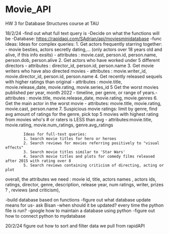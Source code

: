 # Movie_API
HW 3 for Database Structures course at TAU

18/2/24
-find out what full text query is
-Decide on what the functions will be
	-Database: https://rapidapi.com/SAdrian/api/moviesminidatabase
 	-func ideas:
  		Ideas for complex queries:
			1. Get actors frequently starring together: - movie besties, actors secretly dating,... (only actors over 18 years old and alive, if this info exsits) - attributes : movie.cast, person.id, person.name, person.dob, person.alive
			2. Get actors who have worked under 5 different directors - attributes : director_id, person.id, person.name
			3. Get movie writers who have also directed movies - attributes : movie.writer_id, movie.director_id, person.id, person.name
			4. Get recently released sequels with higher ratings than original - attributes : movie.title, movie.release_date, movie.rating, movie.series_id
			5 Get the worst movies published per year, month 2022 - timeline, per genre, or range of years.- attributes :  movie.title, movie.release_date, movie.rating, movie.genres
			6. Get the main actor in the worst movie - attributes: movie.title, movie.rating, movie.cast, person.name
			7. Suspicious movie ratings: limit by genre, find avg amount of ratings for the genre, pick top 5 movies with highest rating from movies who's # or raters is LESS than avg - attributes:movie.title, movie.rating, movie.num_ratings, genre.avg_ratings
			 
			
			Ideas for full-text queries:
			1. Search movie titles for hero or heroes
			2. Search reviews for movies referring positively to "visual effects"
			3. Search movie titles similar to 'Star Wars'
			4. Search movie titles and plots for comedy films released after 2015 with rating over 8
			5. Search reviews containing criticism of directing, acting or plot

   overall, the attributes we need : movie id, title, actors names , actors ids, ratings, director, genre, description, release year, num ratings, writer, prizes ? , reviews (and criticism), 
  	
-build database based on functions
-figure out what database update means for us- ask Bisan
	-when should it be updated? every time the python file is run?
	-google how to maintain a database using python
-figure out how to connect python to mydatabase

20/2/24
figure out how to sort and filter data we pull from rapidAPI

